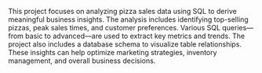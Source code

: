 This project focuses on analyzing pizza sales data using SQL to derive meaningful business insights. The analysis includes identifying top-selling pizzas, peak sales times, and customer preferences. Various SQL queries—from basic to advanced—are used to extract key metrics and trends. The project also includes a database schema to visualize table relationships. These insights can help optimize marketing strategies, inventory management, and overall business decisions.
